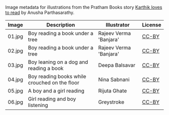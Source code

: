 Image metadata for illustrations from the Pratham Books story [Karthik loves to read](https://storyweaver.org.in/stories/4669-karthik-loves-to-read) by Anusha Parthasarathy.

Image | Description | Illustrator | License
----- | ----------- | ----------- | -------
01.jpg | Boy reading a book under a tree | Rajeev Verma 'Banjara' | [CC-BY](https://creativecommons.org/licenses/by/4.0/)
02.jpg | Boy reading a book under a tree | Rajeev Verma 'Banjara' | [CC-BY](https://creativecommons.org/licenses/by/4.0/)
03.jpg | Boy leaning on a dog and reading a book | Deepa Balsavar | [CC-BY](https://creativecommons.org/licenses/by/4.0/)
04.jpg | Boy reading books while crouched on the floor | Nina Sabnani | [CC-BY](https://creativecommons.org/licenses/by/4.0/)
05.jpg | A boy and a girl reading  | Rijuta Ghate | [CC-BY](https://creativecommons.org/licenses/by/4.0/)
06.jpg | Girl reading and boy listening | Greystroke | [CC-BY](https://creativecommons.org/licenses/by/4.0/)
